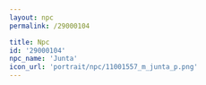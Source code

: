 ```yaml
---
layout: npc
permalink: /29000104

title: Npc
id: '29000104'
npc_name: 'Junta'
icon_url: 'portrait/npc/11001557_m_junta_p.png'
---
```


